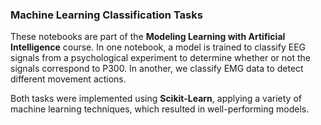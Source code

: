### Machine Learning Classification Tasks

These notebooks are part of the **Modeling Learning with Artificial Intelligence** course. In one notebook, a model is trained to classify EEG signals from a psychological experiment to determine whether or not the signals correspond to P300. In another, we classify EMG data to detect different movement actions.

Both tasks were implemented using **Scikit-Learn**, applying a variety of machine learning techniques, which resulted in well-performing models.
